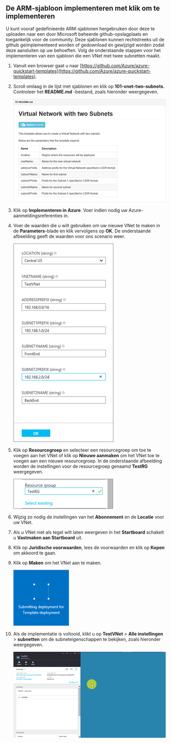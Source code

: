 ## De ARM-sjabloon implementeren met klik om te implementeren

U kunt vooraf gedefinieerde ARM-sjablonen hergebruiken door deze te uploaden naar een door Microsoft beheerde github-opslagplaats en toegankelijk voor de community. Deze sjablonen kunnen rechtstreeks uit de github geïmplementeerd worden of gedownload en gewijzigd worden zodat deze aansluiten op uw behoeften. Volg de onderstaande stappen voor het implementeren van een sjabloon die een VNet met twee subnetten maakt.

1. Vanuit een browser gaat u naar [https://github.com/Azure/azure-quickstart-templates](https://github.com/Azure/azure-quickstart-templates).
2. Scroll omlaag in de lijst met sjablonen en klik op **101-vnet-two-subnets**. Controleer het **README.md** -bestand, zoals hieronder weergegeven.

    ![READEME.md-bestand in github](./media/virtual-networks-create-vnet-arm-template-click-include/figure1.png)

3. Klik op **Implementeren in Azure**. Voer indien nodig uw Azure-aanmeldingsreferenties in. 
4. Voer de waarden die u wilt gebruiken om uw nieuwe VNet te maken in de **Parameters**-blade en klik vervolgens op **OK**. De onderstaande afbeelding geeft de waarden voor ons scenario weer.

    ![ARM-sjabloonparameters](./media/virtual-networks-create-vnet-arm-template-click-include/figure2.png)

4. Klik op **Resourcegroep** en selecteer een resourcegroep om toe te voegen aan het VNet of klik op **Nieuwe aanmaken** om het VNet toe te voegen aan een nieuwe resourcegroep. In de onderstaande afbeelding worden de instellingen voor de resourcegroep genaamd **TestRG** weergegeven.

    ![Resourcegroep](./media/virtual-networks-create-vnet-arm-template-click-include/figure3.png)

5. Wijzig zo nodig de instellingen van het **Abonnement** en de **Locatie** voor uw VNet.
6. Als u VNet niet als tegel wilt laten weergeven in het **Startboard** schakelt u **Vastmaken aan Startboard** uit.
5. Klik op **Juridische voorwaarden**, lees de voorwaarden en klik op **Kopen** om akkoord te gaan.  
6. Klik op **Maken** om het VNet aan te maken.

    ![Tegel implementatie in Preview Portal verzenden](./media/virtual-networks-create-vnet-arm-template-click-include/figure4.png)

7. Als de implementatie is voltooid, klikt u op **TestVNet** > **Alle instellingen** > **subnetten** om de subneteigenschappen te bekijken, zoals hieronder weergegeven.

    ![VNet maken in de Preview Portal](./media/virtual-networks-create-vnet-arm-template-click-include/figure5.gif)


<!--HONumber=Jun16_HO2-->



